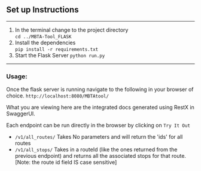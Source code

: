 ## Set up Instructions

---
1. In the terminal change to the project directory <br />```cd ../MBTA-Tool_FLASK```
2. Install the dependencies <br /> ```pip install -r requirements.txt```
3. Start the Flask Server ```python run.py```
---
### Usage:

Once the flask server is running navigate to the following in your browser of choice. 
```http://localhost:8080/MBTAtool/```
 <br />

What you are viewing here are the integrated docs generated using RestX in SwaggerUI.
<br />

Each endpoint can be run directly in the browser by clicking on ```Try It Out```
<br />

- ```/v1/all_routes/``` Takes No parameters and will return the 'ids' for all routes
- ```/v1/all_stops/``` Takes in a routeId (like the ones returned from the previous endpoint)
and returns all the associated stops for that route. 
[Note: the route id field IS case sensitive]